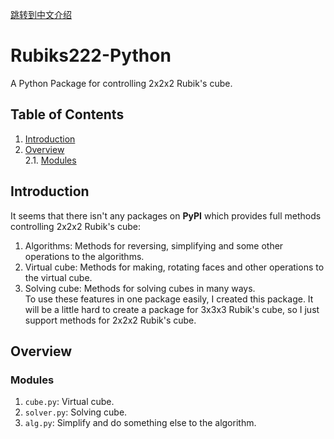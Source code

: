 [跳转到中文介绍](https://github.com/hsxiaobai/Rubiks222-Python/main/blob/README-cn.md)

# Rubiks222-Python
A Python Package for controlling 2x2x2 Rubik's cube.

## Table of Contents
1. [Introduction](#Introduction)
2. [Overview](#Overview)<br>
 2.1. [Modules](#Modules)

## Introduction
It seems that there isn't any packages on **PyPI** which provides full methods controlling 2x2x2 Rubik's cube:
 1. Algorithms: Methods for reversing, simplifying and some other operations to the algorithms.
 2. Virtual cube: Methods for making, rotating faces and other operations to the virtual cube.
 3. Solving cube: Methods for solving cubes in many ways.<br>
To use these features in one package easily, I created this package.
It will be a little hard to create a package for 3x3x3 Rubik's cube, so I just support methods for 2x2x2 Rubik's cube.

## Overview
### Modules
1. `cube.py`: Virtual cube.
2. `solver.py`: Solving cube.
3. `alg.py`: Simplify and do something else to the algorithm.
